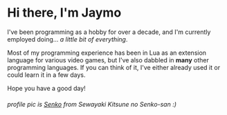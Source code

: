 # Hi there, I'm Jaymo
I've been programming as a hobby for over a decade, and I'm currently employed doing... *a little bit of everything*.

Most of my programming experience has been in Lua as an extension language for various video games, but I've also dabbled in **many** other programming languages.
If you can think of it, I've either already used it or could learn it in a few days.

Hope you have a good day!

###### profile pic is [<ins>Senko</ins>](https://i.ibb.co/1KRgR6m/t-pose-senko.png) from Sewayaki Kitsune no Senko-san :)
<!--
**jaymo1011/jaymo1011** is a ✨ _special_ ✨ repository because its `README.md` (this file) appears on your GitHub profile.
-->
